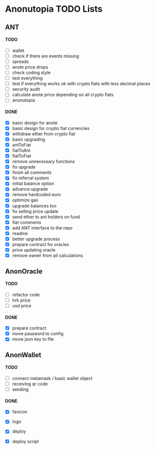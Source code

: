 # Anonutopia TODO Lists

## ANT

#### TODO

- [ ] wallet
- [ ] check if there are events missing
- [ ] spreads
- [ ] anote price drops
- [ ] check coding style
- [ ] test everything
- [ ] test if everything works ok with crypto fiats with less decimal places
- [ ] security audit
- [ ] calculate anote price depending on all crypto fiats
- [ ] anonutopia

#### DONE

- [x] basic design for anote
- [x] basic design for crypto fiat currencies
- [x] withdraw ether from crypto fiat
- [x] basic upgrading
- [x] antToFiat
- [x] fiatToAnt
- [x] fiatToFiat
- [x] remove unnecessary functions
- [x] fix upgrade
- [x] finish all comments
- [x] fix referral system
- [x] initial balance option
- [x] advance upgrade
- [x] remove hardcoded euro
- [x] optimize gas
- [x] upgrade balances too
- [x] fix selling price update
- [x] send ether to ant holders on fund
- [x] fiat comments
- [x] add ANT interface to the repo
- [x] readme
- [x] better upgrade process
- [x] prepare contract for oracles
- [x] price updating oracle
- [x] remove owner from all calculations

## AnonOracle

#### TODO

- [ ] refactor code
- [ ] hrk price
- [ ] usd price

#### DONE

- [x] prepare contract
- [x] move password to config
- [x] move json key to file

## AnonWallet

#### TODO

- [ ] connect metamask / basic wallet object
- [ ] receiving qr code
- [ ] sending

#### DONE

- [x] favicon
- [x] logo
- [x] deploy
- [x] deploy script
 